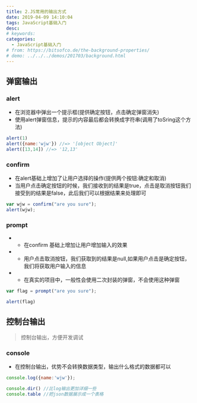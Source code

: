```yaml
---
title: 2.JS常用的输出方式
date: 2019-04-09 14:10:04
tags: JavaScript基础入门
desc: 
# keywords: 
categories:
  - JavaScript基础入门
# from: https://bitsofco.de/the-background-properties/
# demo: ../../../demos/201703/background.html
---
```


## 弹窗输出

### alert

- 在浏览器中弹出一个提示框(提供确定按钮，点击确定弹窗消失)
- 使用alert弹窗信息，提示的内容最后都会转换成字符串(调用了toSring这个方法)
```javascript
alert(1)
alert({name:'wjw'}) //=> '[object Object]'
alert([13,14]) //=> '12,13'
```

### confirm

- 在alert基础上增加了让用户选择的操作(提供两个按钮:确定和取消)
- 当用户点击确定按钮的时候，我们接收到的结果是true，点击是取消按钮我们接受到的结果是false，此后我们可以根据结果来处理即可 
```javascript
var wjw = confirm("are you sure");
alert(wjw);
```

### prompt

- - 在confirm 基础上增加让用户增加输入的效果
- - 用户点击取消按钮，我们获取到的结果是null,如果用户点击是确定按钮，我们将获取用户输入的信息
- - 在真实的项目中，一般性会使用二次封装的弹窗，不会使用这种弹窗

```javascript
var flag = prompt("are you sure");

alert(flag)
```

## 控制台输出
> 控制台输出，方便开发调试

### console

- 在控制台输出，优势不会转换数据类型，输出什么格式的数据都可以

```javascript
console.log({name:'wjw'});

console.dir() //比log输出更加详细一些
console.table //把json数据展示成一个表格
```


